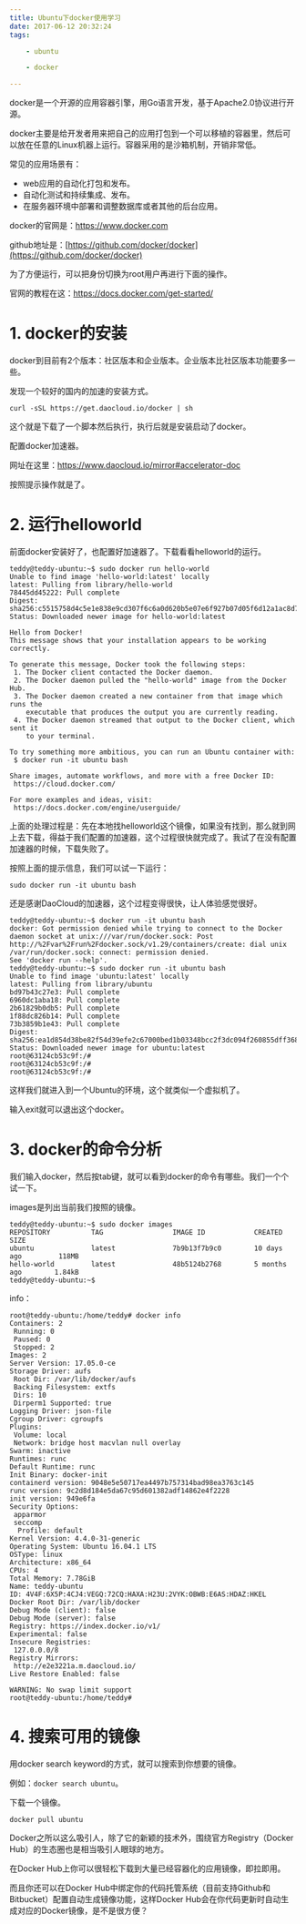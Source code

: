 ```yaml
---
title: Ubuntu下docker使用学习
date: 2017-06-12 20:32:24
tags:

	- ubuntu

	- docker

---
```


docker是一个开源的应用容器引擎，用Go语言开发，基于Apache2.0协议进行开源。

docker主要是给开发者用来把自己的应用打包到一个可以移植的容器里，然后可以放在任意的Linux机器上运行。容器采用的是沙箱机制，开销非常低。

常见的应用场景有：

* web应用的自动化打包和发布。
* 自动化测试和持续集成、发布。
* 在服务器环境中部署和调整数据库或者其他的后台应用。

docker的官网是：https://www.docker.com

github地址是：[https://github.com/docker/docker](https://github.com/docker/docker)

为了方便运行，可以把身份切换为root用户再进行下面的操作。

官网的教程在这：https://docs.docker.com/get-started/

# 1. docker的安装

docker到目前有2个版本：社区版本和企业版本。企业版本比社区版本功能要多一些。



发现一个较好的国内的加速的安装方式。

```
curl -sSL https://get.daocloud.io/docker | sh
```

这个就是下载了一个脚本然后执行，执行后就是安装启动了docker。

配置docker加速器。

网址在这里：https://www.daocloud.io/mirror#accelerator-doc

按照提示操作就是了。

# 2. 运行helloworld

前面docker安装好了，也配置好加速器了。下载看看helloworld的运行。

```
teddy@teddy-ubuntu:~$ sudo docker run hello-world
Unable to find image 'hello-world:latest' locally
latest: Pulling from library/hello-world
78445dd45222: Pull complete 
Digest: sha256:c5515758d4c5e1e838e9cd307f6c6a0d620b5e07e6f927b07d05f6d12a1ac8d7
Status: Downloaded newer image for hello-world:latest

Hello from Docker!
This message shows that your installation appears to be working correctly.

To generate this message, Docker took the following steps:
 1. The Docker client contacted the Docker daemon.
 2. The Docker daemon pulled the "hello-world" image from the Docker Hub.
 3. The Docker daemon created a new container from that image which runs the
    executable that produces the output you are currently reading.
 4. The Docker daemon streamed that output to the Docker client, which sent it
    to your terminal.

To try something more ambitious, you can run an Ubuntu container with:
 $ docker run -it ubuntu bash

Share images, automate workflows, and more with a free Docker ID:
 https://cloud.docker.com/

For more examples and ideas, visit:
 https://docs.docker.com/engine/userguide/
```

上面的处理过程是：先在本地找helloworld这个镜像，如果没有找到，那么就到网上去下载，得益于我们配置的加速器，这个过程很快就完成了。我试了在没有配置加速器的时候，下载失败了。

按照上面的提示信息，我们可以试一下运行：

```
sudo docker run -it ubuntu bash
```

还是感谢DaoCloud的加速器，这个过程变得很快，让人体验感觉很好。

```
teddy@teddy-ubuntu:~$ docker run -it ubuntu bash
docker: Got permission denied while trying to connect to the Docker daemon socket at unix:///var/run/docker.sock: Post http://%2Fvar%2Frun%2Fdocker.sock/v1.29/containers/create: dial unix /var/run/docker.sock: connect: permission denied.
See 'docker run --help'.
teddy@teddy-ubuntu:~$ sudo docker run -it ubuntu bash
Unable to find image 'ubuntu:latest' locally
latest: Pulling from library/ubuntu
bd97b43c27e3: Pull complete 
6960dc1aba18: Pull complete 
2b61829b0db5: Pull complete 
1f88dc826b14: Pull complete 
73b3859b1e43: Pull complete 
Digest: sha256:ea1d854d38be82f54d39efe2c67000bed1b03348bcc2f3dc094f260855dff368
Status: Downloaded newer image for ubuntu:latest
root@63124cb53c9f:/# 
root@63124cb53c9f:/# 
root@63124cb53c9f:/# 

```

这样我们就进入到一个Ubuntu的环境，这个就类似一个虚拟机了。

输入exit就可以退出这个docker。

# 3. docker的命令分析

我们输入docker，然后按tab键，就可以看到docker的命令有哪些。我们一个个试一下。

images是列出当前我们按照的镜像。

```
teddy@teddy-ubuntu:~$ sudo docker images
REPOSITORY          TAG                 IMAGE ID            CREATED             SIZE
ubuntu              latest              7b9b13f7b9c0        10 days ago         118MB
hello-world         latest              48b5124b2768        5 months ago        1.84kB
teddy@teddy-ubuntu:~$ 

```

info：

```
root@teddy-ubuntu:/home/teddy# docker info
Containers: 2
 Running: 0
 Paused: 0
 Stopped: 2
Images: 2
Server Version: 17.05.0-ce
Storage Driver: aufs
 Root Dir: /var/lib/docker/aufs
 Backing Filesystem: extfs
 Dirs: 10
 Dirperm1 Supported: true
Logging Driver: json-file
Cgroup Driver: cgroupfs
Plugins: 
 Volume: local
 Network: bridge host macvlan null overlay
Swarm: inactive
Runtimes: runc
Default Runtime: runc
Init Binary: docker-init
containerd version: 9048e5e50717ea4497b757314bad98ea3763c145
runc version: 9c2d8d184e5da67c95d601382adf14862e4f2228
init version: 949e6fa
Security Options:
 apparmor
 seccomp
  Profile: default
Kernel Version: 4.4.0-31-generic
Operating System: Ubuntu 16.04.1 LTS
OSType: linux
Architecture: x86_64
CPUs: 4
Total Memory: 7.78GiB
Name: teddy-ubuntu
ID: 4V4F:6X5P:4CJ4:VEGQ:72CQ:HAXA:H23U:2VYK:OBWB:E6AS:HDAZ:HKEL
Docker Root Dir: /var/lib/docker
Debug Mode (client): false
Debug Mode (server): false
Registry: https://index.docker.io/v1/
Experimental: false
Insecure Registries:
 127.0.0.0/8
Registry Mirrors:
 http://e2e3221a.m.daocloud.io/
Live Restore Enabled: false

WARNING: No swap limit support
root@teddy-ubuntu:/home/teddy# 
```



# 4. 搜索可用的镜像

用docker search keyword的方式，就可以搜索到你想要的镜像。

例如：`docker search ubuntu`。

下载一个镜像。

```
docker pull ubuntu
```



















































Docker之所以这么吸引人，除了它的新颖的技术外，围绕官方Registry（Docker Hub）的生态圈也是相当吸引人眼球的地方。

在Docker Hub上你可以很轻松下载到大量已经容器化的应用镜像，即拉即用。

而且你还可以在Docker Hub中绑定你的代码托管系统（目前支持Github和Bitbucket）配置自动生成镜像功能，这样Docker Hub会在你代码更新时自动生成对应的Docker镜像，是不是很方便？

